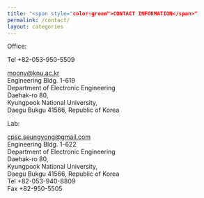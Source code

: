 ```yaml
---
title: "<span style="color:green">CONTACT INFORMATION</span>"
permalink: /contact/
layout: categories
---
```



Office:

Tel +82-053-950-5509

moony@knu.ac.kr<br>
Engineering Bldg. 1-619<br>
Department of Electronic Engineering <br>
Daehak-ro 80, <br>
Kyungpook National University,<br>
Daegu Bukgu 41566, Republic of Korea<br>


Lab:

cpsc.seungyong@gmail.com<br>
Engineering Bldg. 1-622<br>
Department of Electronic Engineering <br>
Daehak-ro 80, <br>
Kyungpook National University,<br>
Daegu Bukgu 41566, Republic of Korea<br>
Tel +82-053-940-8809<br>
Fax +82-950-5505<br>
